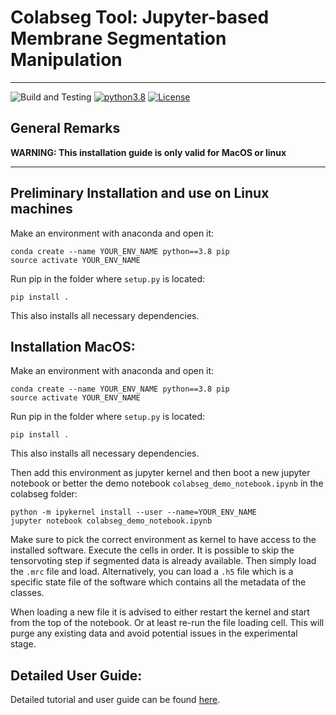 # Colabseg Tool: Jupyter-based Membrane Segmentation Manipulation
---
![Build and Testing](https://github.com/KosinskiLab/colabseg/actions/workflows/python-app.yml/badge.svg) [![python3.8](https://img.shields.io/badge/python-3.8-blue.svg)](https://www.python.org/downloads/release/python-360/) [![License](https://img.shields.io/badge/License-Apache_2.0-blue.svg)](https://opensource.org/licenses/Apache-2.0)

## General Remarks

**WARNING: This installation guide is only valid for MacOS or linux**

---
## Preliminary Installation and use on Linux machines
Make an environment with anaconda and open it:

```
conda create --name YOUR_ENV_NAME python==3.8 pip
source activate YOUR_ENV_NAME
```
Run pip in the folder where `setup.py` is located:
```
pip install .
```

This also installs all necessary dependencies.


## Installation MacOS:

Make an environment with anaconda and open it:

```
conda create --name YOUR_ENV_NAME python==3.8 pip
source activate YOUR_ENV_NAME
```
Run pip in the folder where `setup.py` is located:
```
pip install .
```

This also installs all necessary dependencies.

Then add this environment as jupyter kernel and then boot a new jupyter notebook or better the demo notebook `colabseg_demo_notebook.ipynb` in the colabseg folder:

```
python -m ipykernel install --user --name=YOUR_ENV_NAME
jupyter notebook colabseg_demo_notebook.ipynb
```
Make sure to pick the correct environment as kernel to have access to the installed software. Execute the cells in order. It is possible to skip the tensorvoting step if segmented data is already available. Then simply load the `.mrc` file and load. Alternatively, you can load a `.h5` file which is a specific state file of the software which contains all the metadata of the classes.

When loading a new file it is advised to either restart the kernel and start from the top of the notebook. Or at least re-run the file loading cell. This will purge any existing data and avoid potential issues in the experimental stage.

## Detailed User Guide:
Detailed tutorial and user guide can be found [here](https://kosinskilab.github.io/colabseg/).
